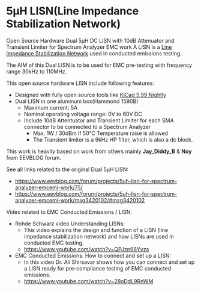 # 5µH LISN(Line Impedance Stabilization Network)
Open Source Hardware Dual 5µH DC LISN with 10dB Attenuator and Transient Limiter for Spectrum Analyzer EMC work
A LISN is a [Line Impedance Stabilization Network](https://en.wikipedia.org/wiki/Line_Impedance_Stabilization_Network) used in conducted emissions testing.

The AIM of this Dual LISN is to be used for EMC pre-testing with frequency range 30kHz to 110MHz.

This open source hardware LISN include following features:
* Designed with fully open source tools like [KiCad 5.99 Nightly](https://www.kicad.org)
* Dual LISN in one aluminum box(Hammond 1590B)
  * Maximum current: 5A
  * Nominal operating voltage range: 0V to 60V DC
  * Include 10dB Attentuator and Transient Limiter for each SMA connector to be connected to a Spectrum Analyzer
    * Max. 1W / 30dBm if 50°C Temperature raise is allowed
    * The Transient limiter is a 9kHz HP filter, which is also a dc block.

This work is heavily based on work from others mainly **Jay_Diddy_B** & **Noy** from EEVBLOG forum.

See all links related to the original Dual 5µH LISN:
* https://www.eevblog.com/forum/projects/5uh-lisn-for-spectrum-analyzer-emcemi-work/75/
* https://www.eevblog.com/forum/projects/5uh-lisn-for-spectrum-analyzer-emcemi-work/msg3420102/#msg3420102

Video related to EMC Conducted Emissions / LISN:
* Rohde Schwarz video Understanding LISNs: 
  * This video explains the design and function of a LISN (line impedance stabilization network) and how LISNs are used in conducted EMC testing.
  * https://www.youtube.com/watch?v=QPJzp66Yvzs
* EMC Conducted Emissions: How to connect and set up a LISN:
  * In this video Dr. Ali Shirsavar shows how you can connect and set up a LISN ready for pre-compliance testing of EMC conducted emissions.
  * https://www.youtube.com/watch?v=28oDdL9RnWM
